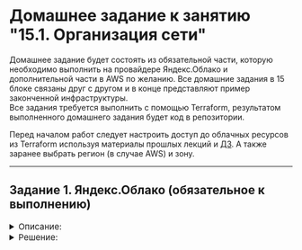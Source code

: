 # Домашнее задание к занятию "15.1. Организация сети"

Домашнее задание будет состоять из обязательной части, которую необходимо выполнить на провайдере Яндекс.Облако и дополнительной части в AWS по желанию. Все домашние задания в 15 блоке связаны друг с другом и в конце представляют пример законченной инфраструктуры.  
Все задания требуется выполнить с помощью Terraform, результатом выполненного домашнего задания будет код в репозитории. 

Перед началом работ следует настроить доступ до облачных ресурсов из Terraform используя материалы прошлых лекций и [ДЗ](https://github.com/netology-code/virt-homeworks/tree/master/07-terraform-02-syntax ). А также заранее выбрать регион (в случае AWS) и зону.

---
## Задание 1. Яндекс.Облако (обязательное к выполнению)

<details>
    <summary style="font-size:15px">Описание:</summary>
1. Создать VPC.
- Создать пустую VPC. Выбрать зону.
2. Публичная подсеть.
- Создать в vpc subnet с названием public, сетью 192.168.10.0/24.
- Создать в этой подсети NAT-инстанс, присвоив ему адрес 192.168.10.254. В качестве image_id использовать fd80mrhj8fl2oe87o4e1
- Создать в этой публичной подсети виртуалку с публичным IP и подключиться к ней, убедиться что есть доступ к интернету.
3. Приватная подсеть.
- Создать в vpc subnet с названием private, сетью 192.168.20.0/24.
- Создать route table. Добавить статический маршрут, направляющий весь исходящий трафик private сети в NAT-инстанс
- Создать в этой приватной подсети виртуалку с внутренним IP, подключиться к ней через виртуалку, созданную ранее и убедиться что есть доступ к интернету

Resource terraform для ЯО
- [VPC subnet](https://registry.terraform.io/providers/yandex-cloud/yandex/latest/docs/resources/vpc_subnet)
- [Route table](https://registry.terraform.io/providers/yandex-cloud/yandex/latest/docs/resources/vpc_route_table)
- [Compute Instance](https://registry.terraform.io/providers/yandex-cloud/yandex/latest/docs/resources/compute_instance)
---
</details>

<details>
    <summary style="font-size:15px">Решение:</summary>

Terraform манифесты: [terraform](./terraform)

```bash
vagrant@vagrant:~/homework/15.x/15.1/terraform$ terraform apply  -auto-approve

Terraform used the selected providers to generate the following execution plan. Resource actions are indicated with the following symbols:
  + create

...

yandex_compute_instance.privNodes[0]: Creation complete after 39s [id=fhmisc2onubcaimjif9k]

Apply complete! Resources: 7 added, 0 changed, 0 destroyed.

Outputs:

Use_this_IP_to_connect = [
  "51.250.2.8",
]
```

![изображение](https://user-images.githubusercontent.com/93001155/205937317-bfa22e95-8bac-4d32-8a86-6e7f647539f1.png)


```bash
vagrant@vagrant:~/homework/15.x/15.1/terraform$ ssh -J 51.250.2.8 192.168.20.20
Warning: Permanently added '192.168.20.20' (ECDSA) to the list of known hosts.
[vagrant@pri-pri1 ~]$ ping mail.ru
PING mail.ru (217.69.139.202) 56(84) bytes of data.
64 bytes from mail.ru (217.69.139.202): icmp_seq=1 ttl=56 time=58.0 ms
64 bytes from mail.ru (217.69.139.202): icmp_seq=2 ttl=56 time=54.1 ms
64 bytes from mail.ru (217.69.139.202): icmp_seq=3 ttl=56 time=52.9 ms
64 bytes from mail.ru (217.69.139.202): icmp_seq=4 ttl=56 time=54.9 ms
64 bytes from mail.ru (217.69.139.202): icmp_seq=5 ttl=56 time=60.7 ms
^C
--- mail.ru ping statistics ---
5 packets transmitted, 5 received, 0% packet loss, time 4005ms
rtt min/avg/max/mdev = 52.964/56.163/60.709/2.838 ms
```


</details>
